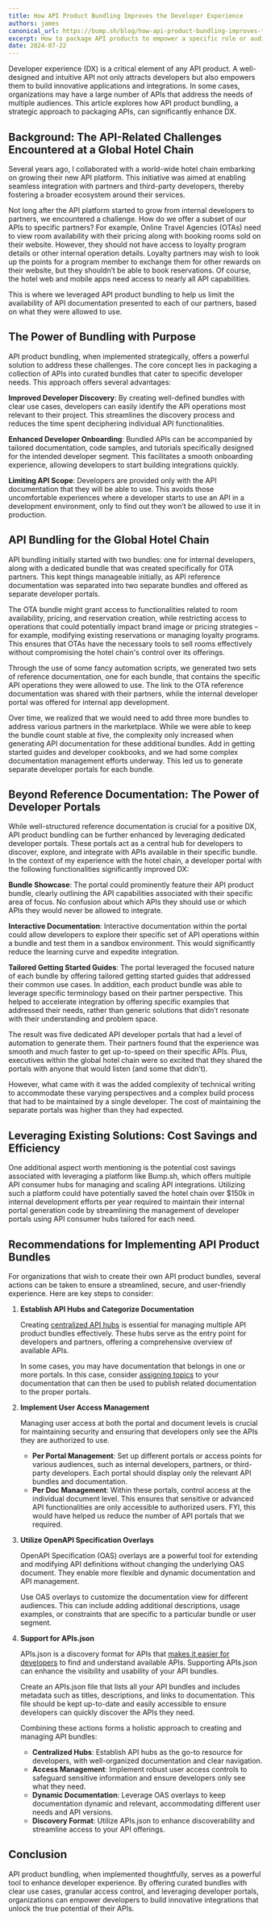 ```yaml
---
title: How API Product Bundling Improves the Developer Experience
authors: james
canonical_url: https://bump.sh/blog/how-api-product-bundling-improves-the-developer-experience
excerpt: How to package API products to empower a specific role or audience while improving the developer experience.
date: 2024-07-22
---
```


Developer experience (DX) is a critical element of any API product. A well-designed and intuitive API not only attracts developers but also empowers them to build innovative applications and integrations. In some cases, organizations may have a large number of APIs that address the needs of multiple audiences. This article explores how API product bundling, a strategic approach to packaging APIs, can significantly enhance DX.

## Background: The API-Related Challenges Encountered at a Global Hotel Chain

Several years ago, I collaborated with a world-wide hotel chain embarking on growing their new API platform. This initiative was aimed at enabling seamless integration with partners and third-party developers, thereby fostering a broader ecosystem around their services. 

Not long after the API platform started to grow from internal developers to partners, we encountered a challenge. How do we offer a subset of our APIs to specific partners? For example, Online Travel Agencies (OTAs) need to view room availability with their pricing along with booking rooms sold on their website. However, they should not have access to loyalty program details or other internal operation details. Loyalty partners may wish to look up the points for a program member to exchange them for other rewards on their website, but they shouldn’t be able to book reservations. Of course, the hotel web and mobile apps need access to nearly all API capabilities.

This is where we leveraged API product bundling to help us limit the availability of API documentation presented to each of our partners, based on what they were allowed to use. 

## The Power of Bundling with Purpose

API product bundling, when implemented strategically, offers a powerful solution to address these challenges. The core concept lies in packaging a collection of APIs into curated bundles that cater to specific developer needs. This approach offers several advantages:

**Improved Developer Discovery**: By creating well-defined bundles with clear use cases, developers can easily identify the API operations most relevant to their project. This streamlines the discovery process and reduces the time spent deciphering individual API functionalities.

**Enhanced Developer Onboarding**: Bundled APIs can be accompanied by tailored documentation, code samples, and tutorials specifically designed for the intended developer segment. This facilitates a smooth onboarding experience, allowing developers to start building integrations quickly.

**Limiting API Scope**: Developers are provided only with the API documentation that they will be able to use. This avoids those uncomfortable experiences where a developer starts to use an API in a development environment, only to find out they won’t be allowed to use it in production. 


## API Bundling for the Global Hotel Chain

API bundling initially started with two bundles: one for internal developers, along with a dedicated bundle that was created specifically for OTA partners. This kept things manageable initially, as API reference documentation was separated into two separate bundles and offered as separate developer portals. 

The OTA bundle might grant access to functionalities related to room availability, pricing, and reservation creation, while restricting access to operations that could potentially impact brand image or pricing strategies – for example, modifying existing reservations or managing loyalty programs. This ensures that OTAs have the necessary tools to sell rooms effectively without compromising the hotel chain's control over its offerings.

Through the use of some fancy automation scripts, we generated two sets of reference documentation, one for each bundle, that contains the specific API operations they were allowed to use. The link to the OTA reference documentation was shared with their partners, while the internal developer portal was offered for internal app development. 

Over time, we realized that we would need to add three more bundles to address various partners in the marketplace. While we were able to keep the bundle count stable at five, the complexity only increased when generating API documentation for these additional bundles. Add in getting started guides and developer cookbooks, and we had some complex documentation management efforts underway. This led us to generate separate developer portals for each bundle. 

## Beyond Reference Documentation: The Power of Developer Portals

While well-structured reference documentation is crucial for a positive DX, API product bundling can be further enhanced by leveraging dedicated developer portals. These portals act as a central hub for developers to discover, explore, and integrate with APIs available in their specific bundle. In the context of my experience with the hotel chain, a developer portal with the following functionalities significantly improved DX:

**Bundle Showcase**: The portal could prominently feature their API product bundle, clearly outlining the API capabilities  associated with their specific area of focus. No confusion about which APIs they should use or which APIs they would never be allowed to integrate. 

**Interactive Documentation**: Interactive documentation within the portal could allow developers to explore their specific set of API operations within a bundle and test them in a sandbox environment. This would significantly reduce the learning curve and expedite integration.

**Tailored Getting Started Guides**: The portal leveraged the focused nature of each bundle by offering tailored getting started guides that addressed their common use cases. In addition, each product bundle was able to leverage specific terminology based on their partner perspective. This helped to accelerate integration by offering specific examples that addressed their needs, rather than generic solutions that didn’t resonate with their understanding and problem space. 

The result was five dedicated API developer portals that had a level of automation to generate them. Their partners found that the experience was smooth and much faster to get up-to-speed on their specific APIs. Plus, executives within the global hotel chain were so excited that they shared the portals with anyone that would listen (and some that didn’t). 

However, what came with it was the added complexity of technical writing to accommodate these varying perspectives and a complex build process that had to be maintained by a single developer. The cost of maintaining the separate portals was higher than they had expected. 

## Leveraging Existing Solutions: Cost Savings and Efficiency

One additional aspect worth mentioning is the potential cost savings associated with leveraging a platform like Bump.sh, which offers multiple API consumer hubs for managing and scaling API integrations. Utilizing such a platform could have potentially saved the hotel chain over $150k in internal development efforts per year required to maintain their internal portal generation code by streamlining the management of developer portals using API consumer hubs tailored for each need.

## Recommendations for Implementing API Product Bundles

For organizations that wish to create their own API product bundles, several actions can be taken to ensure a streamlined, secure, and user-friendly experience. Here are key steps to consider:

1. **Establish API Hubs and Categorize Documentation**

   Creating [centralized API hubs](https://docs.bump.sh/help/hubs/) is essential for managing multiple API product bundles effectively. These hubs serve as the entry point for developers and partners, offering a comprehensive overview of available APIs. 

   In some cases, you may have documentation that belongs in one or more portals. In this case, consider [assigning topics](https://docs.bump.sh/help/enhance-documentation-content/topics/) to your documentation that can then be used to publish related documentation to the proper portals. 

2. **Implement User Access Management**

   Managing user access at both the portal and document levels is crucial for maintaining security and ensuring that developers only see the APIs they are authorized to use.

   - **Per Portal Management**: Set up different portals or access points for various audiences, such as internal developers, partners, or third-party developers. Each portal should display only the relevant API bundles and documentation.
   - **Per Doc Management**: Within these portals, control access at the individual document level. This ensures that sensitive or advanced API functionalities are only accessible to authorized users. FYI, this would have helped us reduce the number of API portals that we required. 

3. **Utilize OpenAPI Specification Overlays**

   OpenAPI Specification (OAS) overlays are a powerful tool for extending and modifying API definitions without changing the underlying OAS document. They enable more flexible and dynamic documentation and API management.

   Use OAS overlays to customize the documentation view for different audiences. This can include adding additional descriptions, usage examples, or constraints that are specific to a particular bundle or user segment.

4. **Support for APIs.json**

   APIs.json is a discovery format for APIs that [makes it easier for developers](https://bump.sh/blog/make-your-apis-discoverable-with-apis-json) to find and understand available APIs. Supporting APIs.json can enhance the visibility and usability of your API bundles.

   Create an APIs.json file that lists all your API bundles and includes metadata such as titles, descriptions, and links to documentation. This file should be kept up-to-date and easily accessible to ensure developers can quickly discover the APIs they need.

   Combining these actions forms a holistic approach to creating and managing API bundles:

   - **Centralized Hubs**: Establish API hubs as the go-to resource for developers, with well-organized documentation and clear navigation.
   - **Access Management**: Implement robust user access controls to safeguard sensitive information and ensure developers only see what they need.
   - **Dynamic Documentation**: Leverage OAS overlays to keep documentation dynamic and relevant, accommodating different user needs and API versions.
   - **Discovery Format**: Utilize APIs.json to enhance discoverability and streamline access to your API offerings.

## Conclusion

API product bundling, when implemented thoughtfully, serves as a powerful tool to enhance developer experience. By offering curated bundles with clear use cases, granular access control, and leveraging developer portals, organizations can empower developers to build innovative integrations that unlock the true potential of their APIs. 
